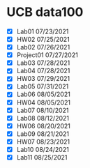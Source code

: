 # UCB data100
- [x] Lab01 07/23/2021
- [x] HW02 07/25/2021
- [x] Lab02 07/26/2021
- [x] Project01 07/27/2021
- [x] Lab03 07/28/2021
- [x] Lab04 07/28/2021
- [x] HW03 07/29/2021
- [x] Lab05 07/31/2021
- [x] Lab06 08/05/2021
- [x] HW04 08/05/2021
- [x] Lab07 08/10/2021
- [x] Lab08 08/12/2021
- [x] HW06 08/20/2021
- [x] Lab09 08/21/2021
- [x] HW07 08/23/2021
- [x] Lab10 08/24/2021
- [x] Lab11 08/25/2021
